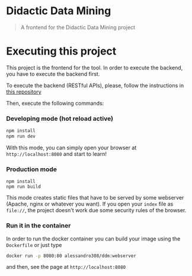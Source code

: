 # Didactic Data Mining

> A frontend for the Didactic Data Mining project

# Executing this project
This project is the frontend for the tool. In order to execute the backend, you have to execute the backend first. 

To execute the backend (RESTful APIs), please, follow the instructions in [this repository](https://github.com/alessandro308/DDM_rest)

Then, execute the following commands:

### Developing mode (hot reload active)
```bash
npm install
npm run dev
```
With this mode, you can simply open your browser at `http://localhost:8080` and start to learn!

### Production mode
```
npm install
npm run build
```
This mode creates static files that have to be served by some webserver (Apache, nginx or whatever you want). If you open your `index` file as `file://`, the project doesn't work due some security rules of the browser.

### Run it in the container
In order to run the docker container you can build your image using the `Dockerfile` or just type
```bash
docker run -p 8080:80 alessandro308/ddm:webserver
```
and then, see the page at `http://localhost:8080`
